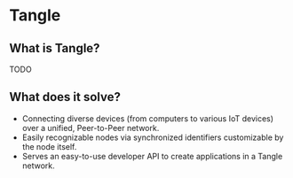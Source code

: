 # Tangle

## What is Tangle?

TODO

## What does it solve?

- Connecting diverse devices (from computers to various IoT devices) over a unified, Peer-to-Peer network.
- Easily recognizable nodes via synchronized identifiers customizable by the node itself.
- Serves an easy-to-use developer API to create applications in a Tangle network.
